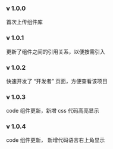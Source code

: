 ### v 1.0.0
首次上传组件库

### v 1.0.1
更新了组件之间的引用关系，以便按需引入

### v 1.0.2
快速开发了 “开发者” 页面，方便查看该项目

### v 1.0.3
code 组件更新，新增 css 代码高亮显示

### v 1.0.4 
code 组件更新， 新增代码语言右上角显示